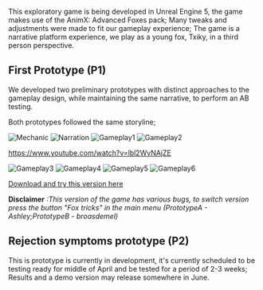 This exploratory game is being developed in Unreal Engine 5, the game makes use of the AnimX: Advanced Foxes pack; Many tweaks and adjustments were made to fit our gameplay experience; The game is a narrative platform experience, we play as a young fox, Txiky, in a third person perspective.

## First Prototype (P1)

We developed two preliminary prototypes with distinct approaches to the gameplay design, 
while maintaining the same narrative, to perform an AB testing.

Both prototypes followed the same storyline;

![Mechanic](https://github.com/user-attachments/assets/40abe1cd-9f0c-49d6-91f1-68b2a8e3988b)
![Narration](https://github.com/user-attachments/assets/164f194d-2e21-459d-8ffe-b8ad80d9dda3)
![Gameplay1](https://github.com/user-attachments/assets/293bb446-83df-440e-a052-b837ddd339af)
![Gameplay2](https://github.com/user-attachments/assets/fd1fe00f-19e8-413e-a220-1180dc5b561e)

https://www.youtube.com/watch?v=lbl2WvNAjZE

![Gameplay3](./Figures/Txiky/SandStormTunnels.gif) 
![Gameplay4](./Figures/Txiky/FoxWandering.gif) 
![Gameplay5](./Figures/Txiky/SleepingFoxes.gif) 
![Gameplay6](./Figures/Txiky/Platforms.gif) 


[Download and try this version here](https://francisc546.itch.io/txikyfoxes)

__Disclaimer__ _:This version of the game has various bugs, to switch version press the button "Fox tricks" in the main menu (PrototypeA - Ashley;PrototypeB - broasdemel)_

## Rejection symptoms prototype (P2)

This is prototype is currently in development, it's currently scheduled to be testing ready for middle of April and be tested for a period of 2-3 weeks; Results and a demo version
may release somewhere in June.

